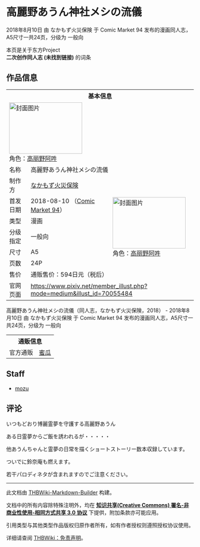 # 高麗野あうん神社メシの流儀

<!-- source html: G:\repos\THBWiki-Markdown-Builder\THBWikiMarkdown\Temp\main\9\92\ns0%3A%E9%AB%98%E9%BA%97%E9%87%8E%E3%81%82%E3%81%86%E3%82%93%E7%A5%9E%E7%A4%BE%E3%83%A1%E3%82%B7%E3%81%AE%E6%B5%81%E5%84%80.html -->

2018年8月10日 由 なかもず火災保険 于 Comic Market 94 发布的漫画同人志，A5尺寸一共24页，分级为 一般向

本页是关于东方Project  
 **二次创作同人志 (未找到链接)** 的词条

## 作品信息

<table><tbody><tr><th colspan="3">基本信息</th></tr><tr><td class="cover-artwork-mobile" colspan="2"><a href="./文件-高麗野あうん神社メシの流儀封面.jpg.md" class="image" title="封面图片"><img alt="封面图片" src="https://upload.thwiki.cc/thumb/9/9d/%E9%AB%98%E9%BA%97%E9%87%8E%E3%81%82%E3%81%86%E3%82%93%E7%A5%9E%E7%A4%BE%E3%83%A1%E3%82%B7%E3%81%AE%E6%B5%81%E5%84%80%E5%B0%81%E9%9D%A2.jpg/196px-%E9%AB%98%E9%BA%97%E9%87%8E%E3%81%82%E3%81%86%E3%82%93%E7%A5%9E%E7%A4%BE%E3%83%A1%E3%82%B7%E3%81%AE%E6%B5%81%E5%84%80%E5%B0%81%E9%9D%A2.jpg" decoding="async" loading="lazy" width="196" height="138" srcset="https://upload.thwiki.cc/thumb/9/9d/%E9%AB%98%E9%BA%97%E9%87%8E%E3%81%82%E3%81%86%E3%82%93%E7%A5%9E%E7%A4%BE%E3%83%A1%E3%82%B7%E3%81%AE%E6%B5%81%E5%84%80%E5%B0%81%E9%9D%A2.jpg/294px-%E9%AB%98%E9%BA%97%E9%87%8E%E3%81%82%E3%81%86%E3%82%93%E7%A5%9E%E7%A4%BE%E3%83%A1%E3%82%B7%E3%81%AE%E6%B5%81%E5%84%80%E5%B0%81%E9%9D%A2.jpg 1.5x, https://upload.thwiki.cc/thumb/9/9d/%E9%AB%98%E9%BA%97%E9%87%8E%E3%81%82%E3%81%86%E3%82%93%E7%A5%9E%E7%A4%BE%E3%83%A1%E3%82%B7%E3%81%AE%E6%B5%81%E5%84%80%E5%B0%81%E9%9D%A2.jpg/392px-%E9%AB%98%E9%BA%97%E9%87%8E%E3%81%82%E3%81%86%E3%82%93%E7%A5%9E%E7%A4%BE%E3%83%A1%E3%82%B7%E3%81%AE%E6%B5%81%E5%84%80%E5%B0%81%E9%9D%A2.jpg 2x" data-file-width="820" data-file-height="579"></a><div class="cover-char">角色：<a href="./高丽野阿吽.md" title="高丽野阿吽">高丽野阿吽</a></div></td>
</tr><tr><td class="label">名称</td><td colspan="2"> 高麗野あうん神社メシの流儀 </td></tr><tr><td class="label">制作方</td><td><a href="./なかもず火災保険.md" title="なかもず火災保険">なかもず火災保険</a></td><td class="cover-artwork" rowspan="7" style="min-width:196px;"><a href="./文件-高麗野あうん神社メシの流儀封面.jpg.md" class="image" title="封面图片"><img alt="封面图片" src="https://upload.thwiki.cc/thumb/9/9d/%E9%AB%98%E9%BA%97%E9%87%8E%E3%81%82%E3%81%86%E3%82%93%E7%A5%9E%E7%A4%BE%E3%83%A1%E3%82%B7%E3%81%AE%E6%B5%81%E5%84%80%E5%B0%81%E9%9D%A2.jpg/196px-%E9%AB%98%E9%BA%97%E9%87%8E%E3%81%82%E3%81%86%E3%82%93%E7%A5%9E%E7%A4%BE%E3%83%A1%E3%82%B7%E3%81%AE%E6%B5%81%E5%84%80%E5%B0%81%E9%9D%A2.jpg" decoding="async" loading="lazy" width="196" height="138" srcset="https://upload.thwiki.cc/thumb/9/9d/%E9%AB%98%E9%BA%97%E9%87%8E%E3%81%82%E3%81%86%E3%82%93%E7%A5%9E%E7%A4%BE%E3%83%A1%E3%82%B7%E3%81%AE%E6%B5%81%E5%84%80%E5%B0%81%E9%9D%A2.jpg/294px-%E9%AB%98%E9%BA%97%E9%87%8E%E3%81%82%E3%81%86%E3%82%93%E7%A5%9E%E7%A4%BE%E3%83%A1%E3%82%B7%E3%81%AE%E6%B5%81%E5%84%80%E5%B0%81%E9%9D%A2.jpg 1.5x, https://upload.thwiki.cc/thumb/9/9d/%E9%AB%98%E9%BA%97%E9%87%8E%E3%81%82%E3%81%86%E3%82%93%E7%A5%9E%E7%A4%BE%E3%83%A1%E3%82%B7%E3%81%AE%E6%B5%81%E5%84%80%E5%B0%81%E9%9D%A2.jpg/392px-%E9%AB%98%E9%BA%97%E9%87%8E%E3%81%82%E3%81%86%E3%82%93%E7%A5%9E%E7%A4%BE%E3%83%A1%E3%82%B7%E3%81%AE%E6%B5%81%E5%84%80%E5%B0%81%E9%9D%A2.jpg 2x" data-file-width="820" data-file-height="579"></a><div class="cover-char">角色：<a href="./高丽野阿吽.md" title="高丽野阿吽">高丽野阿吽</a></div></td>
</tr><tr><td class="label">首发日期</td><td>2018-08-10&#160;（<a href="/展会作品列表?e=Comic+Market%2394">Comic Market 94</a>）</td></tr><tr><td class="label">类型</td><td>漫画</td></tr><tr><td class="label">分级指定</td><td>一般向</td></tr><tr><td class="label">尺寸</td><td>A5</td></tr><tr><td class="label">页数</td><td>24P</td></tr><tr><td class="label">售价</td><td>通贩售价：594日元（税后）</td></tr>
<tr><td class="label">官网页面</td><td colspan="2"><a rel="nofollow" class="external free" href="https://www.pixiv.net/member_illust.php?mode=medium&amp;illust_id=70055484">https://www.pixiv.net/member_illust.php?mode=medium&amp;illust_id=70055484</a></td></tr></tbody></table>

高麗野あうん神社メシの流儀（同人志，なかもず火災保険，2018） - 2018年8月10日 由 なかもず火災保険 于 Comic Market 94 发布的漫画同人志，A5尺寸一共24页，分级为 一般向

<table><tbody><tr><th colspan="3">通贩信息</th></tr><tr><td class="label">官方通贩</td><td colspan="2"><a rel="nofollow" class="external text" href="https://www.melonbooks.co.jp/detail/detail.php?product_id=392569">蜜瓜</a></td></tr></tbody></table>



## Staff
- [mozu](./mozu.md)


## 评论

  
いつもどおり博麗霊夢を守護する高麗野あうん  

ある日霊夢からご飯を誘われるが・・・・・  

  

他あうんちゃんと霊夢の日常を描くショートストーリー数本収録しています。  

ついでに鈴奈庵も燃えます。  

若干パロディネタが含まれますのでご注意ください。
  







---

此文档由 [THBWiki-Markdown-Builder](https://github.com/Delsin-Yu/THBWiki-Markdown-Builder) 构建。

文档中的所有内容除特殊注明外，均在 [**知识共享(Creative Commons) 署名-非商业性使用-相同方式共享 3.0 协议**](https://creativecommons.org/licenses/by-sa/3.0/deed.zh-hans) 下提供，附加条款亦可能应用。

引用类型与其他类型作品版权归原作者所有，如有作者授权则遵照授权协议使用。

详细请查阅 [THBWiki：免责声明](https://thbwiki.cc/THBWiki:%E5%85%8D%E8%B4%A3%E5%A3%B0%E6%98%8E)。

